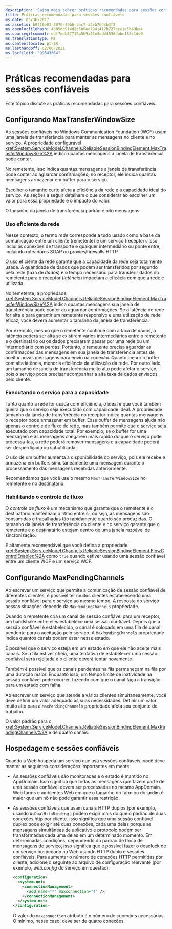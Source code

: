 ```yaml
---
description: 'Saiba mais sobre: práticas recomendadas para sessões confiáveis'
title: Práticas recomendadas para sessões confiáveis
ms.date: 03/30/2017
ms.assetid: b94f6e01-8070-40b6-aac7-a2cb7b4cb4f2
ms.openlocfilehash: 4b05dd914d2c5b8ec7941417b727bec1e5b43ba4
ms.sourcegitcommit: ddf7edb67715a5b9a45e3dd44536dabc153c1de0
ms.translationtype: MT
ms.contentlocale: pt-BR
ms.lasthandoff: 02/06/2021
ms.locfileid: "99643664"
---
```

# <a name="best-practices-for-reliable-sessions"></a>Práticas recomendadas para sessões confiáveis

Este tópico discute as práticas recomendadas para sessões confiáveis.

## <a name="setting-maxtransferwindowsize"></a>Configurando MaxTransferWindowSize

As sessões confiáveis no Windows Communication Foundation (WCF) usam uma janela de transferência para manter as mensagens no cliente e no serviço. A propriedade configurável <xref:System.ServiceModel.Channels.ReliableSessionBindingElement.MaxTransferWindowSize%2A> indica quantas mensagens a janela de transferência pode conter.

No remetente, isso indica quantas mensagens a janela de transferência pode conter ao aguardar confirmações; no receptor, ele indica quantas mensagens armazenar em buffer para o serviço.

Escolher o tamanho certo afeta a eficiência da rede e a capacidade ideal do serviço. As seções a seguir detalham o que considerar ao escolher um valor para essa propriedade e o impacto do valor.

O tamanho da janela de transferência padrão é oito mensagens.

### <a name="efficient-use-of-the-network"></a>Uso eficiente da rede

Nesse contexto, o termo *rede* corresponde a tudo usado como a base da comunicação entre um cliente (remetente) e um serviço (receptor). Isso inclui as conexões de transporte e qualquer intermediário ou ponte entre, incluindo roteadores SOAP ou proxies/firewalls HTTP.

O uso eficiente da rede garante que a capacidade da rede seja totalmente usada. A quantidade de dados que podem ser transferidos por segundo pela rede (taxa de *dados*) e o tempo necessário para transferir dados do remetente para o receptor (*latência*) impactam a eficácia com que a rede é utilizada.

No remetente, a propriedade <xref:System.ServiceModel.Channels.ReliableSessionBindingElement.MaxTransferWindowSize%2A> indica quantas mensagens sua janela de transferência pode conter ao aguardar confirmações. Se a latência de rede for alta e para garantir um remetente responsivo e uma utilização de rede eficaz, você deverá aumentar o tamanho da janela de transferência.

Por exemplo, mesmo que o remetente continue com a taxa de dados, a latência poderá ser alta se existirem vários intermediários entre o remetente e o destinatário ou os dados precisarem passar por uma rede ou um intermediário com perdas. Portanto, o remetente precisa aguardar as confirmações das mensagens em sua janela de transferência antes de aceitar novas mensagens para envio na conexão. Quanto menor o buffer com alta latência, menor a eficiência da utilização da rede. Por outro lado, um tamanho de janela de transferência muito alto pode afetar o serviço, pois o serviço pode precisar acompanhar a alta taxa de dados enviados pelo cliente.

### <a name="running-the-service-to-capacity"></a>Executando o serviço para a capacidade

Tanto quanto a rede for usada com eficiência, o ideal é que você também queira que o serviço seja executado com capacidade ideal. A propriedade tamanho da janela de transferência no receptor indica quantas mensagens o receptor pode armazenar em buffer. Esse buffer de mensagens ajuda não apenas o controle de fluxo de rede, mas também permite que o serviço seja executado com capacidade total. Por exemplo, se o buffer for uma mensagem e as mensagens chegarem mais rápido do que o serviço pode processá-las, a rede poderá remover mensagens e a capacidade poderá ser desperdiçada ou subutilizada.

O uso de um buffer aumenta a disponibilidade do serviço, pois ele recebe e armazena em buffers simultaneamente uma mensagem durante o processamento das mensagens recebidas anteriormente.

Recomendamos que você use o mesmo `MaxTransferWindowSize` no remetente e no destinatário.

### <a name="enabling-flow-control"></a>Habilitando o controle de fluxo

O *controle de fluxo* é um mecanismo que garante que o remetente e o destinatário mantenham o ritmo entre si, ou seja, as mensagens são consumidas e trabalhadas tão rapidamente quanto são produzidas. O tamanho da janela de transferência no cliente e no serviço garante que o remetente e o destinatário estejam dentro de uma janela razoável de sincronização.

É altamente recomendável que você defina a propriedade <xref:System.ServiceModel.Channels.ReliableSessionBindingElement.FlowControlEnabled%2A> como `true` quando estiver usando uma sessão confiável entre um cliente WCF e um serviço WCF.

## <a name="setting-maxpendingchannels"></a>Configurando MaxPendingChannels

Ao escrever um serviço que permite a comunicação de sessão confiável de diferentes clientes, é possível ter muitos clientes estabelecendo uma sessão confiável para o serviço ao mesmo tempo. A resposta do serviço nessas situações depende da `MaxPendingChannels` propriedade.

Quando o remetente cria um canal de sessão confiável para um receptor, um handshake entre eles estabelece uma sessão confiável. Depois que a sessão confiável é estabelecida, o canal é colocado em uma fila de canal pendente para a aceitação pelo serviço. A `MaxPendingChannels` propriedade indica quantos canais podem estar nesse estado.

É possível que o serviço esteja em um estado em que ele não aceite mais canais. Se a fila estiver cheia, uma tentativa de estabelecer uma sessão confiável será rejeitada e o cliente deverá tentar novamente.

Também é possível que os canais pendentes na fila permaneçam na fila por uma duração maior. Enquanto isso, um tempo limite de inatividade na sessão confiável pode ocorrer, fazendo com que o canal faça a transição para um estado com falha.

Ao escrever um serviço que atende a vários clientes simultaneamente, você deve definir um valor adequado às suas necessidades. Definir um valor muito alto para a `MaxPendingChannels` propriedade afeta seu conjunto de trabalho.

O valor padrão para o <xref:System.ServiceModel.Channels.ReliableSessionBindingElement.MaxPendingChannels%2A> é de quatro canais.

## <a name="reliable-sessions-and-hosting"></a>Hospedagem e sessões confiáveis

Quando a Web hospeda um serviço que usa sessões confiáveis, você deve manter as seguintes considerações importantes em mente:

- As sessões confiáveis são monitoradas e o estado é mantido no AppDomain. Isso significa que todas as mensagens que fazem parte de uma sessão confiável devem ser processadas no mesmo AppDomain. Web farms e ambientes Web em que o tamanho do farm ou do jardim é maior que um nó não pode garantir essa restrição.

- As sessões confiáveis que usam canais HTTP duplos (por exemplo, usando `WsDualHttpBinding` ) podem exigir mais do que o padrão de duas conexões http por cliente. Isso significa que uma sessão confiável duplex pode exigir até duas conexões, cada uma delas porque as mensagens simultâneas de aplicativo e protocolo podem ser transformadas cada uma delas em um determinado momento. Em determinadas condições, dependendo do padrão de troca de mensagens do serviço, isso significa que é possível fazer o deadlock de um serviço hospedado na Web usando HTTP duplo e sessões confiáveis. Para aumentar o número de conexões HTTP permitidas por cliente, adicione o seguinte ao arquivo de configuração relevante (por exemplo, *web.config* do serviço em questão):

  ```xml
  <configuration>
    <system.net>
      <connectionManagement>
        <add name="*" maxconnection="4" />
      </connectionManagement>
    </system.net>
  </configuration>
  ```

  O valor do `maxconnection` atributo é o número de conexões necessárias. O mínimo, nesse caso, deve ser de quatro conexões.
